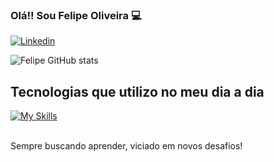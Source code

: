 

### Olá!! Sou Felipe Oliveira 💻

[![Linkedin](https://img.shields.io/badge/LinkedIn-0077B5?style=for-the-badge&logo=linkedin&logoColor=white)](https://www.linkedin.com/in/felipeoliveira25/)

![Felipe GitHub stats](https://github-readme-stats.vercel.app/api?username=felipeoliveira25&show_icons=true&theme=tokyonight)

## Tecnologias que utilizo no meu dia a dia
[![My Skills](https://skillicons.dev/icons?i=react,ts,nodejs,mongodb,express,tailwind,next)](https://skillicons.dev)


<br>
Sempre buscando aprender, viciado em novos desafios!
<br><br>

